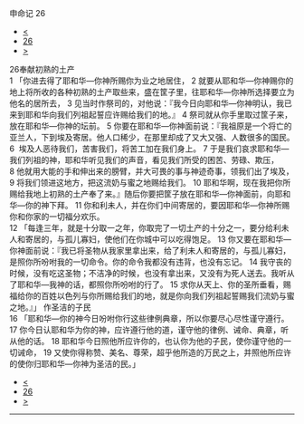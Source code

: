 ﻿





 申命记 26




* [<](bible/DEU25.md)
* [26](bible/DEU.md)
* [>](bible/DEU27.md)



 
26奉献初熟的土产  
1 「你进去得了耶和华—你神所赐你为业之地居住， 
2 就要从耶和华—你神赐你的地上将所收的各种初熟的土产取些来，盛在筐子里，往耶和华—你神所选择要立为他名的居所去， 
3 见当时作祭司的，对他说：『我今日向耶和华—你神明认，我已来到耶和华向我们列祖起誓应许赐给我们的地。』 
4 祭司就从你手里取过筐子来，放在耶和华—你神的坛前。 
5 你要在耶和华—你神面前说：『我祖原是一个将亡的亚兰人，下到埃及寄居。他人口稀少，在那里却成了又大又强、人数很多的国民。 
6  埃及人恶待我们，苦害我们，将苦工加在我们身上。 
7 于是我们哀求耶和华—我们列祖的神，耶和华听见我们的声音，看见我们所受的困苦、劳碌、欺压， 
8 他就用大能的手和伸出来的膀臂，并大可畏的事与神迹奇事，领我们出了埃及， 
9 将我们领进这地方，把这流奶与蜜之地赐给我们。 
10 耶和华啊，现在我把你所赐给我地上初熟的土产奉了来。』随后你要把筐子放在耶和华—你神面前，向耶和华—你的神下拜。 
11 你和利未人，并在你们中间寄居的，要因耶和华—你神所赐你和你家的一切福分欢乐。  
12 「每逢三年，就是十分取一之年，你取完了一切土产的十分之一，要分给利未人和寄居的，与孤儿寡妇，使他们在你城中可以吃得饱足。 
13 你又要在耶和华—你神面前说：『我已将圣物从我家里拿出来，给了利未人和寄居的，与孤儿寡妇，是照你所吩咐我的一切命令。你的命令我都没有违背，也没有忘记。 
14 我守丧的时候，没有吃这圣物；不洁净的时候，也没有拿出来，又没有为死人送去。我听从了耶和华—我神的话，都照你所吩咐的行了。 
15 求你从天上、你的圣所垂看，赐福给你的百姓以色列与你所赐给我们的地，就是你向我们列祖起誓赐我们流奶与蜜之地。』」 作圣洁的子民  
16 「耶和华—你的神今日吩咐你行这些律例典章，所以你要尽心尽性谨守遵行。 
17 你今日认耶和华为你的神，应许遵行他的道，谨守他的律例、诫命、典章，听从他的话。 
18 耶和华今日照他所应许你的，也认你为他的子民，使你谨守他的一切诫命， 
19 又使你得称赞、美名、尊荣，超乎他所造的万民之上，并照他所应许的使你归耶和华—你神为圣洁的民。」 
* [<](bible/DEU25.md)
* [26](bible/DEU.md)
* [>](bible/DEU27.md)





---









